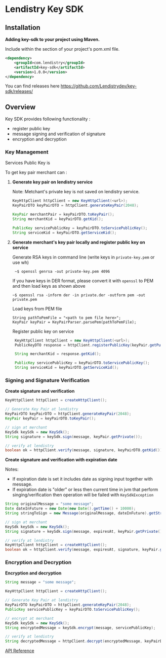 # Lendistry Key SDK

## Installation

**Adding key-sdk to your project using Maven.** 

Include within the <dependencies> section of your project's pom.xml file.

```xml
<dependency>
    <groupId>com.lendistry</groupId>
    <artifactId>key-sdk</artifactId>
    <version>1.0.0</version>
</dependency>
```

You can find releases here https://github.com/Lendistrydev/key-sdk/releases/

## Overview

Key SDK provides following functionality :
- register public key
- message signing and verification of signature
- encryption and decryption

### Key Management

Services Public Key is


To get key pair merchant can :

1. **Generate key pair on lendistry service**
   
   Note: Metchant's private key is not saved on lendistry service.
   ```java 
   KeyHttpClient httpClient = new KeyHttpClient(<url>);
   KeyPairDTO keyPairDTO = httpClient.generateKeyPair(2048);
   
   KeyPair merchantPair = keyPairDTO.toKeyPair();
   String merchantKid = keyPairDTO.getKid(); 
   
   PublicKey servicePublicKey = keyPairDTO.toServicePublicKey();
   String serviceKid = keyPairDTO.getServiceKid();
   ```
   
2. **Generate merchant's key pair locally and register public key on service**

   Generate RSA keys in command line (write keys in `private-key.pem` or use wh)
   ```
    ~$ openssl genrsa -out private-key.pem 4096
   ```

   If you have keys in DER format, please convert it with `openssl` to PEM and then load keys as shown above

   ```
   ~$ openssl rsa -inform der -in private.der -outform pem -out private.pem
   ```


   Load keys from PEM file
   ```
   String pathToPemFile = "<path to pem file here>";
   KeyPair keyPair = KeyPairParser.parsePem(pathToPemFile);
   ```
   
   Register public key on service
   ```java 
    KeyHttpClient httpClient = new KeyHttpClient(<url>);
    PublicKeyDTO response = httpClient.registerPublicKey(keyPair.getPublic());
   
    String merchantKid = response.getKid();
   
    PublicKey servicePublicKey = keyPairDTO.toServicePublicKey();
    String serviceKid = keyPairDTO.getServiceKid();   
   ```


### Signing and Signature Verification

**Create signature and verification**
```java 
KeyHttpClient httpClient = createHttpClient();

// Generate Key Pair at lendistry
KeyPairDTO keyPairDTO = httpClient.generateKeyPair(2048);
KeyPair keyPair = keyPairDTO.toKeyPair();

// sign at merchant
KeySdk keySdk = new KeySdk();
String signature = keySdk.sign(message, keyPair.getPrivate());

// verify at lendistry
boolean ok = httpClient.verify(message, signature, keyPairDTO.getKid());
```

**Create signature and verification with expiration date**

Notes:
- If expiration date is set it includes date as signing input together with message.
- If expiration date is "older" or less then current time in jvm that perform singing/verification then operation will be failed with `KeySdkException`

```java
String originalMessage = "some message";
Date dateInFuture = new Date(new Date().getTime() + 10000);
String stringToSign = new Message(originalMessage, dateInFuture).getStringToSign();

// sign at merchant
KeySdk keySdk = new KeySdk();
String signature = keySdk.sign(message, expiresAt, keyPair.getPrivate());

// verify at lendistry
KeyHttpClient httpClient = createHttpClient();
boolean ok = httpClient.verify(message, expiresAt, signature, keyPair.getPublic());
```

### Encryption and Decryption 

**Encryption and decryption**
```java 
String message = "some message";

KeyHttpClient httpClient = createHttpClient();

// Generate Key Pair at lendistry
KeyPairDTO keyPairDTO = httpClient.generateKeyPair(2048);
PublicKey servicePublicKey = keyPairDTO.toServicePublicKey();

// encrypt at merchant
KeySdk keySdk = new KeySdk();
String encryptedMessage = keySdk.encrypt(message, servicePublicKey);

// verify at lendistry
String decryptedMessage = httpClient.decrypt(encryptedMessage, keyPairDTO.getServiceKid()).getMessage();
```

[API Reference](https://lendistry-sbl.readme.io/reference/generateusingget)
